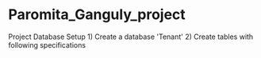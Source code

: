 # Paromita_Ganguly_project
Project Database Setup 1) Create a database 'Tenant' 2) Create tables with following specifications
